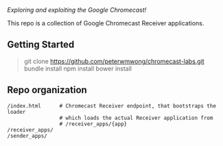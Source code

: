 _Exploring and exploiting the Google Chromecast!_

This repo is a collection of Google Chromecast Receiver applications.

Getting Started
---------------

  > git clone https://github.com/peterwmwong/chromecast-labs.git
  > bundle install
  > npm install
  > bower install

Repo organization
-----------------

    /index.html      # Chromecast Receiver endpoint, that bootstraps the loader
                     # which loads the actual Receiver application from
                     # /receiver_apps/{app}
    /receiver_apps/
    /sender_apps/  

